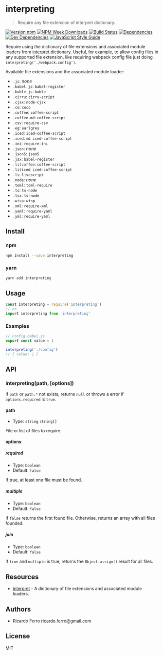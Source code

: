 
# interpreting

> Require any file extension of interpret dictionary.

[![Version npm](https://img.shields.io/npm/v/interpreting.svg?style=flat)](https://www.npmjs.com/package/interpreting) [![NPM Week Downloads](https://img.shields.io/npm/dw/interpreting.svg?style=flat)](https://www.npmjs.com/package/interpreting) [![Build Status](https://img.shields.io/travis/rferro/interpreting.svg?style=flat)](https://travis-ci.org/rferro/interpreting) [![Dependencies](https://img.shields.io/david/rferro/interpreting.svg?style=flat)](https://david-dm.org/rferro/interpreting) [![Dev Dependencies](https://img.shields.io/david/dev/rferro/interpreting.svg?style=flat)](https://david-dm.org/rferro/interpreting?type=dev) [![JavaScript Style Guide](https://img.shields.io/badge/code_style-standard-brightgreen.svg?style=flat)](https://standardjs.com)

Require using the dictionary of file extensions and associated module loaders from [interpret](https://github.com/js-cli/js-interpret) dictionary. Useful, for example, to allow config files in any supported file extension, like requiring webpack config file just doing `interpreting('./webpack.config')`.

Available file extensions and the associated module loader:
  - `.js`: *none*
  - `.babel.js`: `babel-register`
  - `.buble.js`: `buble`
  - `.cirru`: `cirru-script`
  - `.cjsx`: `node-cjsx`
  - `.co`: `coco`
  - `.coffee`: `coffee-script`
  - `.coffee.md`: `coffee-script`
  - `.csv`: `require-csv`
  - `.eg`: `earlgrey`
  - `.iced`: `iced-coffee-script`
  - `.iced.md`: `iced-coffee-script`
  - `.ini`: `require-ini`
  - `.json`: *none*
  - `.json5`: `json5`
  - `.jsx`: `babel-register`
  - `.litcoffee`: `coffee-script`
  - `.liticed`: `iced-coffee-script`
  - `.ls`: `livescript`
  - `.node`: *none*
  - `.toml`: `toml-require`
  - `.ts`: `ts-node`
  - `.tsx`: `ts-node`
  - `.wisp`: `wisp`
  - `.xml`: `require-xml`
  - `.yaml`: `require-yaml`
  - `.yml`: `require-yaml`

## Install

### npm

```sh
npm install --save interpreting
```

### yarn

```sh
yarn add interpreting
```

## Usage

```js
const interpreting = require('interpreting')
// or
import interpreting from 'interpreting'
```

### Examples

```js
// config.babel.js
export const value = 1
```

```js
interpreting('./config')
// { value: 1 }
```

## API

### interpreting(path, [options])

If `path` or `path.*` not exists, returns `null` or throws a error if `options.required` is `true`.

#### path

- Type: `string` `string[]`

File or list of files to require.

#### options

##### required

- Type: `boolean`
- Default: `false`

If true, at least one file must be found.

##### multiple

- Type: `boolean`
- Default: `false`

If `false` returns the first found file. Otherwise, returns an array with all files founded.

##### join

- Type: `boolean`
- Default: `false`

If `true` and `multiple` is true, returns the `Object.assign()` result for all files.

## Resources

- [interpret](https://github.com/js-cli/js-interpret) - A dictionary of file extensions and associated module loaders.

## Authors

- Ricardo Ferro <ricardo.ferro@gmail.com>

## License

MIT
